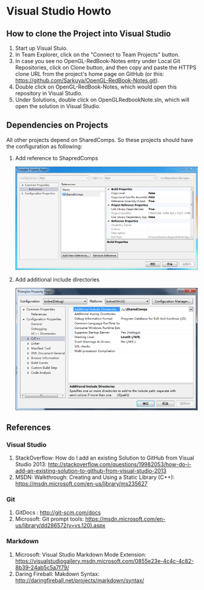 # Visual Studio Howto #

## How to clone the Project into Visual Studio ##

1. Start up Visual Stuio.
2. In Team Explorer, click on the "Connect to Team Projects" button.
3. In case you see no OpenGL-RedBook-Notes entry under Local Git Repositories, click on Clone button, and then copy and paste the HTTPS clone URL from the project's home page on GitHub (or this: https://github.com/Sarkuya/OpenGL-RedBook-Notes.git).
4. Double click on OpenGL-RedBook-Notes, which would open this repository in Visual Studio.
5. Under Solutions, double click on OpenGLRedbookNote.sln, which will open the solution in Visual Studio.

## Dependencies on Projects ##

All other projects depend on SharedComps. So these projects should have the configuration as following:

1.  Add reference to ShapredComps

    ![Projects Dependencies](imgs/VS_OpenGL_Projs_Dependency.png "Projects Dependencies")

2.  Add additional include directories

    ![Include Dir](imgs/VS_OpenGL_Projs_Include_Dir.png "Include Dir")




## References ##

### Visual Studio ###

1. StackOverflow: How do I add an existing Solution to GitHub from Visual Studio 2013: <http://stackoverflow.com/questions/19982053/how-do-i-add-an-existing-solution-to-github-from-visual-studio-2013>
2. MSDN: Walkthrough: Creating and Using a Static Library (C++): <https://msdn.microsoft.com/en-us/library/ms235627>

### Git ###

1. GitDocs : <http://git-scm.com/docs>
2. Microsoft: Git prompt tools: <https://msdn.microsoft.com/en-us/library/dd286572(v=vs.120).aspx>

### Markdown ###

1. Microsoft: Visual Studio Markdown Mode Extension: <https://visualstudiogallery.msdn.microsoft.com/0855e23e-4c4c-4c82-8b39-24ab5c5a7f79/>
2. Daring Fireball: Makdown Syntax: <http://daringfireball.net/projects/markdown/syntax/>
